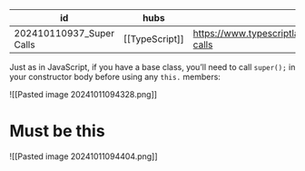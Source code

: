 
| id                       | hubs           | source                                                                  |
| ------------------------ | -------------- | ----------------------------------------------------------------------- |
| 202410110937_Super Calls | [[TypeScript]] | https://www.typescriptlang.org/docs/handbook/2/classes.html#super-calls |
Just as in JavaScript, if you have a base class, you’ll need to call `super();` in your constructor body before using any `this.` members:

![[Pasted image 20241011094328.png]]
# Must be this 
![[Pasted image 20241011094404.png]]

